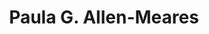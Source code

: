 ---
layout: layouts/profile.liquid
title: Paula G. Allen-Meares
id: paulaallen_meares41
prefix: 
first: Paula
middle: G.
last: Allen-Meares
suffix: 
email: 
currentTitle: Chancellor Emerita, John Corbally Presidential Professor Emerita, Professor of Medicine, Executive Director - Office of Health Literacy, Faculty Affiliate-IMHR (University of Illinois at Chicago), Dean and Professor Emerita/Norma Radin Collegiate Professor (University of Michigan)
currentOrg: University of Illinois at Chicago (UIC)
bio: Dr. Paula Allen-Meares’ roles as Chancellor of the University of Illinois at Chicago (UIC) and Dean of the schools of social work at University of Michigan (U-M) and University of Illinois at Urbana-Champaign have provided her with significant experience in financial stewardship, labor relations, and workforce diversification. An international expert on educational access and success, human services in educational settings, and physical and mental health in under-resourced communities, Dr. Allen-Meares has published numerous articles and books, and her counsel has been sought by nonprofit boards, the Bill & Melinda Gates Foundation, the states of Illinois and Michigan, and the Obama and Trump administrations. She was elected to the National Academy of Medicine and holds a level-one Professional Director Certification from the American College of Corporate Directors.<br /><br />Dr. Allen-Meares served as Chancellor at UIC, the largest public research university in Chicago, from 2009 to 2015; in 2010, she was also appointed Vice President of the University of Illinois. She oversaw a budget of $2 billion, 15 academic units, and over 28,000 students and 15,000 faculty and staff. On the heels of the Great Recession, she led “Brilliant Futures&#58; The Campaign for the University of Illinois at Chicago” to raise $676 million, the most ever raised by UIC, that went toward increasing access to academic opportunity through financial aid; accelerating the discovery and dissemination of knowledge; enriching the student experience; and promoting healthy societies in Chicago and internationally. This was her third major fundraising campaign as a higher education administrator, all of which exceeded their goals.<br /><br />At UIC, which includes UI Health, Dr. Allen-Meares oversaw a workforce comprising more than 25 labor unions and negotiated a new faculty contract that is regarded as one of the best in the nation for upholding academic excellence while balancing financial necessities. She also introduced new revenue streams and cluster hiring for diversifying a staff that included more than 20 percent veterans and visually impaired individuals. In collaboration with the Board of Trustees, Dr. Allen-Meares launched “Access to Excellence and Success,” a major initiative to improve student access, retention, and graduation rates, which increased retention of Black students by nearly 10 percent, eliminated the retention gap between Black and white students, and led to UIC being designated a Hispanic-Serving Institution by the Department of Education. She was called on by the Obama administration to participate in a series of White House conferences on student success and college affordability. She also worked with federal authorities to mitigate potential threats that could have emerged from the UIC campus, receiving one of the highest national security clearances by the U.S. Department of Defense.<br /><br />In 1993, Dr. Allen-Meares was appointed Dean of the U-M School of Social Work, ranked No. 1 in the country for nearly a decade. While she was Dean, the School’s endowment grew from $1 million to $43 million, and externally funded research awards reached more than $100 million. She led the initiative to relocate the program into a state-of-the-art facility on the U-M campus, including fundraising and construction; engaged new major donors, including philanthropist Ann Lurie and Harpo Studios co-founder Jeff Jacobs; and created new endowed chairs and student scholarships. She chaired the University Health Sciences Council and was a founding dean of the Institute for Research on Women and Gender Advisory Committee, the National Center for Institutional Diversity, and the U-M Detroit Center.<br /><br />From 1999 to 2008, Dr. Allen-Meares was a Trustee of the William T. Grant Foundation and served on the Nomination Commsittee (Chair) and the Research Committee. She was a New York Academy of Medicine Trustee and remains a Fellow, where she worked with other board members and then-mayor Michael Bloomberg on strategies to make New York City more livable for aging residents. She also served on the CEOs for Cities National Leadership Council. Elected to the National Academy of Medicine in 2005, she was appointed Chair of Section X in 2009 and then co-chaired Section X for another two years. She served on the NAM Sarnat Prize Committee and the NAM Awards Committee and currently serves on the Health Division Committee. She is also a member of the Royal Society of Medicine (UK).<br /><br />Dr. Allen-Meares is a member of the Chicago Network and serves on the Chicago Civic Consulting Alliance Board and the Council of Economic Advisors for the President of Cook County in Chicago; she recently served on the American Council on Education’s Commission on Inclusion and the Executive Committee for the Coalition for Urban Serving Universities. She has also served as elected President of the Society of Social Work and Research and has advised such universities as Washington University, Saint Louis University, University of Pittsburg, and University of Southern California.<br /><br />Dr. Allen-Meares is author or co-author of more than 170 publications and serves on the editorial boards of several scholarly journals and publications. Her research interests include the functions of human service providers in educational settings and the challenges and strengths of diverse communities. Major themes in her research include improving the physical and mental health of underprivileged children and adolescents of color and the strengths of parents and communities. Her research is cited around the world, and her theoretical model on school social work for at-risk youth has been used in South Africa, South Korea, Australia, China, and Europe. Her project work has been funded by the National Institutes of Mental Health, the National Institute on Minority Health Disparities, the National Institute of General Medical Sciences, the W.K. Kellogg Foundation, and the Skillman Foundation.
linkedin: 
tiktok: 
twitter: 
aboutme: 
insta: 
orgURL: https://chicago.medicine.uic.edu/directory/name/paula-allen-meares/
snapchat: 
personalURL: 
smallHeadshotURL: assets/images/headshots/PAM%20pic_converted_scaled.avif
originalHeadshotURL: assets/images/headshots/PAM%20pic_converted_scaled.avif
tags-experience: 
    - Business Development
    - DEI
    - Finance
    - Governance
    - HR / Human Resources
    - Business Development
    - Corporate Development
    - DEI
    - Global
    - Governance
    - HR / Human Resources
tags-current-industries: 
    - Administrative and Support Services
    - Education and Health Services
    - Educational Services
    - Health Care and Social Assistance
    - Human Services
tags-current-position: 
    - CEO / Chief Executive Officer
    - VP / Vice President
tags-past-industries: 
    - Administrative and Support Services
    - Community Development/Organizing
    - Education and Health Services
    - Educational Services
    - Health Care and Social Assistance
    - Human Services
tags-past-position: 
    - Executive Director
tags-current-board-service: 
    - Nonprofit
tags-past-board-service: 
    - Nonprofit
boards-current-corporate-private: 
boards-current-corporate-public: 
boards-current-nonprofit: 
    - Cook County Council of Economic Advisors, Member
    - Civic Consulting Alliance Board, Member
boards-current-privateequity: 
boards-current-spac: 
boards-current-vc: 
boards-past-corporate-private: 
boards-past-corporate-public: 
boards-past-nonprofit: 
    - W.T. Grant Foundation, Chair of Nomination Committee, Member of Program Committee/Research Committee
    - National Academy of Medicine, Vice Chair and Chair of Section X/Sarnat Prize Selection Committee
    - National Academy of Medicine, Health and Medicine Division Committee and Improving Health Outcomes for Children with Disabilities Committee
    - Society for Social Work and Research, President
boards-past-privateequity: 
boards-past-spac: 
boards-past-vc: 
---